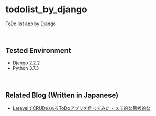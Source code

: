# todolist_by_django

ToDo list app by Django

　  

## Tested Environment

- Django 2.2.2
- Python 3.7.3

　  

## Related Blog (Written in Japanese)

- [LaravelでCRUDのあるToDoアプリを作ってみた - メモ的な思考的な](https://thinkami.hatenablog.com/entry/2019/06/11/220247)